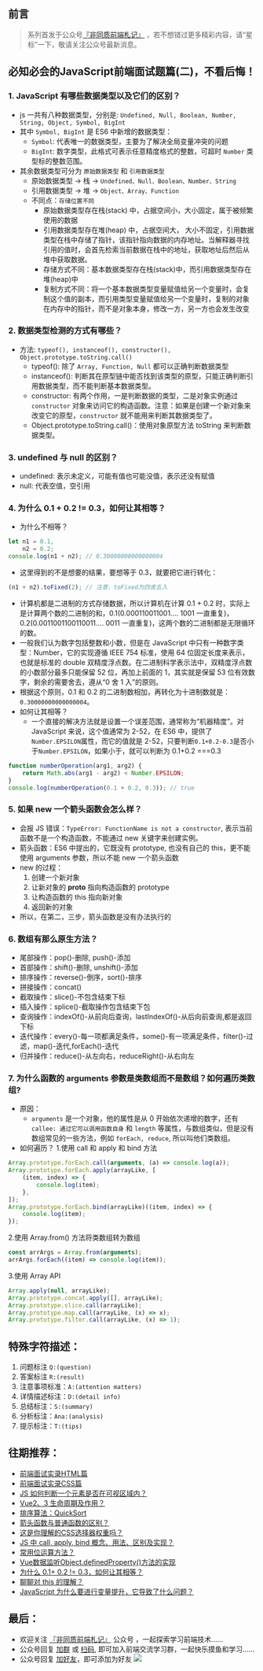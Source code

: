 ## 前言
>   系列首发于公众号[『非同质前端札记』](https://mp.weixin.qq.com/s?__biz=MzkyOTI2MzE0MQ==&mid=2247485576&idx=1&sn=5ddfe93f427f05f5d126dead859d0dc8&chksm=c20d73c2f57afad4bbea380dfa1bcc15367a4cc06bf5dd0603100e8bd7bb317009fa65442cdb&token=1071012447&lang=zh_CN#rd) ，若不想错过更多精彩内容，请“星标”一下，敬请关注公众号最新消息。
## 必知必会的JavaScript前端面试题篇(二)，不看后悔！

### 1. JavaScript 有哪些数据类型以及它们的区别？
-   js 一共有八种数据类型，分别是: `Undefined, Null, Boolean, Number, String, Object, Symbol, BigInt`
-   其中 `Symbol, BigInt` 是 ES6 中新增的数据类型：
    -   `Symbol`: 代表唯一的数据类型，主要为了解决全局变量冲突的问题
    -   `BigInt`: 数字类型，此格式可表示任意精度格式的整数，可超时 `Number` 类型标的整数范围。
-   其余数据类型可分为 `原始数据类型` 和 `引用数据类型`
    -   原始数据类型 -> 栈 -> `Undefined、Null、Boolean、Number、String`
    -   引用数据类型 -> 堆 -> `Object、Array、Function`
    -   不同点：`存储位置不同`
        -   原始数据类型存在栈(stack) 中，占据空间小，大小固定，属于被频繁使用的数据
        -   引用数据类型存在堆(heap) 中，占据空间大， 大小不固定，引用数据类型在栈中存储了指针，该指针指向数据的内存地址。当解释器寻找引用的值时，会首先检索当前数据在栈中的地址，获取地址后然后从堆中获取数据。
        -   存储方式不同：基本数据类型存在栈(stack)中，而引用数据类型存在堆(heap)中
        -   复制方式不同：将一个基本数据类型变量赋值给另一个变量时，会复制这个值的副本，而引用类型变量赋值给另一个变量时，复制的对象在内存中的指针，而不是对象本身，修改一方，另一方也会发生改变

### 2. 数据类型检测的方式有哪些？
-   方法: `typeof(), instanceof(), constructor(), Object.prototype.toString.call()`
    -   typeof(): 除了 `Array, Function, Null` 都可以正确判断数据类型
    -   instanceof(): 判断其在原型链中能否找到该类型的原型，只能正确判断引用数据类型，而不能判断基本数据类型。
    -   constructor: 有两个作用，一是判断数据的类型，二是对象实例通过 `constructor` 对象来访问它的构造函数。注意：如果是创建一个新对象来改变它的原型，`constructor` 就不能用来判断其数据类型了。
    -   Object.prototype.toString.call()：使用对象原型方法 toString 来判断数据类型。

### 3. undefined 与 null 的区别？
-   undefined: 表示未定义，可能有值也可能没值，表示还没有赋值
-   null: 代表空值，空引用

### 4. 为什么 0.1 + 0.2 != 0.3，如何让其相等？
-   为什么不相等？
```js
let n1 = 0.1,
    n2 = 0.2;
console.log(n1 + n2); // 0.30000000000000004
```
-   这里得到的不是想要的结果，要想等于 0.3，就要把它进行转化：
```js
(n1 + n2).toFixed(2); // 注意，toFixed为四舍五入
```
-   计算机都是二进制的方式存储数据，所以计算机在计算 0.1 + 0.2 时，实际上是计算两个数的二进制的和，0.1(0.000110011001.... 1001 一直重复)，0.2(0.0011001100110011.... 0011 一直重复)，这两个数的二进制都是无限循环的数。
-   一般我们认为数字包括整数和小数，但是在 JavaScript 中只有一种数字类型：Number，它的实现遵循 IEEE 754 标准，使用 64 位固定长度来表示，也就是标准的 double 双精度浮点数。在二进制科学表示法中，双精度浮点数的小数部分最多只能保留 52 位，再加上前面的 1，其实就是保留 53 位有效数字，剩余的需要舍去，遵从“0 舍 1 入”的原则。
-   根据这个原则，0.1 和 0.2 的二进制数相加，再转化为十进制数就是：`0.30000000000000004`。
-   如何让其相等？
    -   一个直接的解决方法就是设置一个误差范围，通常称为“机器精度”。对 JavaScript 来说，这个值通常为 2-52，在 ES6 中，提供了`Number.EPSILON`属性，而它的值就是 2-52，只要判断`0.1+0.2-0.3`是否小于`Number.EPSILON`，如果小于，就可以判断为 0.1+0.2 ===0.3

```js
function numberOperation(arg1, arg2) {
    return Math.abs(arg1 - arg2) < Number.EPSILON;
}
console.log(numberOperation(0.1 + 0.2, 0.3)); // true
```

### 5. 如果 new 一个箭头函数会怎么样？
-   会报 JS 错误：`TypeError: FunctionName is not a constructor`, 表示当前函数不是一个构造函数，不能通过 new 关键字来创建实例。
-   箭头函数：ES6 中提出的，它既没有 prototype, 也没有自己的 this，更不能使用 arguments 参数，所以不能 new 一个箭头函数
-   new 的过程：
    1.  创建一个新对象
    2.  让新对象的 **__proto__** 指向构造函数的 prototype
    3.  让构造函数的 this 指向新对象
    4.  返回新的对象
-   所以，在第二，三步，箭头函数是没有办法执行的

### 6. 数组有那么原生方法？
-   尾部操作：pop()-删除, push()-添加
-   首部操作：shift()-删除, unshift()-添加
-   排序操作：reverse()-倒序，sort()-排序
-   拼接操作：concat()
-   截取操作：slice()-不包含结束下标
-   插入操作：splice()-截取操作包含结束下包
-   查询操作：indexOf()-从前向后查询，lastIndexOf()-从后向前查询,都是返回下标
-   迭代操作：every()-每一项都满足条件，some()-有一项满足条件，filter()-过滤，map()-迭代,forEach()-迭代
-   归并操作：reduce()-从左向右，reduceRight()-从右向左

### 7. 为什么函数的 arguments 参数是类数组而不是数组？如何遍历类数组?
-   原因：
    -   `arguments` 是一个对象，他的属性是从 0 开始依次递增的数字，还有 `callee: 通过它可以调用函数自身` 和 `length` 等属性，与数组类似，但是没有数组常见的一些方法，例如 `forEach, reduce`, 所以叫他们类数组。
-   如何遍历？
1.使用 call 和 apply 和 bind 方法

```js
Array.prototype.forEach.call(arguments, (a) => console.log(a));
Array.prototype.forEach.apply(arrayLike, [
    (item, index) => {
        console.log(item);
    },
]);
Array.prototype.forEach.bind(arrayLike)((item, index) => {
    console.log(item);
});
```
2.使用 Array.from() 方法将类数组转为数组

```js
const arrArgs = Array.from(arguments);
arrArgs.forEach((item) => console.log(item));
```
3.使用 Array API

```js
Array.apply(null, arrayLike);
Array.prototype.concat.apply([], arrayLike);
Array.prototype.slice.call(arrayLike);
Array.prototype.map.call(arrayLike, (x) => x);
Array.prototype.filter.call(arrayLike, (x) => 1);
```

## 特殊字符描述：
1. 问题标注 `Q:(question)`
2. 答案标注 `R:(result)`
3. 注意事项标准：`A:(attention matters)`
4. 详情描述标注：`D:(detail info)`
5. 总结标注：`S:(summary)`
6. 分析标注：`Ana:(analysis)`
7. 提示标注：`T:(tips)`
## 往期推荐：
-   [前端面试实录HTML篇](https://mp.weixin.qq.com/s/1OCKVhbDhx9jS4KoPinccw)
-   [前端面试实录CSS篇](https://mp.weixin.qq.com/s/Lpe_0f_t6TKbo9bfi5fNKw)
-   [JS 如何判断一个元素是否在可视区域内？](https://mp.weixin.qq.com/s/2swYyWAGhOxLZHL40QRt2w)
-   [Vue2、3 生命周期及作用？](https://mp.weixin.qq.com/s/_1ZVSI63e39jaL8PhXRd3w)
-   [排序算法：QuickSort](https://mp.weixin.qq.com/s/w2BCeVf52UrP1JgMvaOoKw)
-   [箭头函数与普通函数的区别？](https://mp.weixin.qq.com/s/o-6DpwxL-k7dQsf5J8dA9w)
-   [这是你理解的CSS选择器权重吗？](https://mp.weixin.qq.com/s/6W3dcwcsBURGxYD9AeBeWA)
-   [JS 中 call, apply, bind 概念、用法、区别及实现？](https://mp.weixin.qq.com/s/v9eYEpwpzXazXm7pLTkDhw)
-   [常用位运算方法？](https://mp.weixin.qq.com/s/gn4sBeM6luE_b6jaAZOgyQ)
-   [Vue数据监听Object.definedProperty()方法的实现](https://mp.weixin.qq.com/s/1inW5dSZv26eJTC39REMdg)
-   [为什么 0.1+ 0.2 != 0.3，如何让其相等？](https://mp.weixin.qq.com/s/wsXtNGpNl6NrickR6_7ePw)
-   [聊聊对 this 的理解？](https://mp.weixin.qq.com/s/w_RV1AUwXsW2fSHCfxXD2A)
-   [JavaScript 为什么要进行变量提升，它导致了什么问题？](https://mp.weixin.qq.com/s/mBBUVF7mrPt4ik1f4dBPrQ)
## 最后：
-   欢迎关注 [『非同质前端札记』](https://mp.weixin.qq.com/s?__biz=MzkyOTI2MzE0MQ==&mid=2247485576&idx=1&sn=5ddfe93f427f05f5d126dead859d0dc8&chksm=c20d73c2f57afad4bbea380dfa1bcc15367a4cc06bf5dd0603100e8bd7bb317009fa65442cdb&token=1071012447&lang=zh_CN#rd) 公众号 ，一起探索学习前端技术......
-   公众号回复 [加群](https://mp.weixin.qq.com/s?__biz=MzkyOTI2MzE0MQ==&mid=2247485576&idx=1&sn=5ddfe93f427f05f5d126dead859d0dc8&chksm=c20d73c2f57afad4bbea380dfa1bcc15367a4cc06bf5dd0603100e8bd7bb317009fa65442cdb&token=1071012447&lang=zh_CN#rd) 或 [扫码](https://mp.weixin.qq.com/s?__biz=MzkyOTI2MzE0MQ==&mid=2247485576&idx=1&sn=5ddfe93f427f05f5d126dead859d0dc8&chksm=c20d73c2f57afad4bbea380dfa1bcc15367a4cc06bf5dd0603100e8bd7bb317009fa65442cdb&token=1071012447&lang=zh_CN#rd), 即可加入前端交流学习群，一起快乐摸鱼和学习......
-   公众号回复 [加好友](https://mp.weixin.qq.com/s?__biz=MzkyOTI2MzE0MQ==&mid=2247485576&idx=1&sn=5ddfe93f427f05f5d126dead859d0dc8&chksm=c20d73c2f57afad4bbea380dfa1bcc15367a4cc06bf5dd0603100e8bd7bb317009fa65442cdb&token=1071012447&lang=zh_CN#rd)，即可添加为好友
![](https://soo.run/13bdt)
